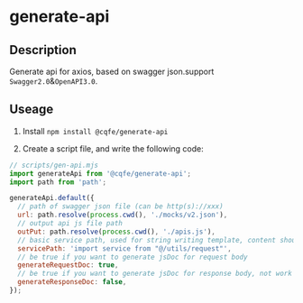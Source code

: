 # generate-api

## Description

Generate api for axios, based on swagger json.support `Swagger2.0`&`OpenAPI3.0`.

## Useage

1. Install `npm install @cqfe/generate-api`

2. Create a script file, and write the following code:

```js
// scripts/gen-api.mjs
import generateApi from '@cqfe/generate-api';
import path from 'path';

generateApi.default({
  // path of swagger json file (can be http(s)://xxx)
  url: path.resolve(process.cwd(), './mocks/v2.json'),
  // output api js file path
  outPut: path.resolve(process.cwd(), './apis.js'),
  // basic service path, used for string writing template, content should be an instance of axios
  servicePath: 'import service from "@/utils/request"',
  // be true if you want to generate jsDoc for request body
  generateRequestDoc: true,
  // be true if you want to generate jsDoc for response body, not work still now
  generateResponseDoc: false,
});
```
